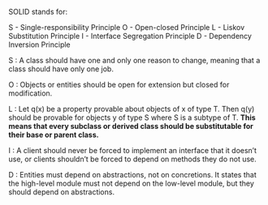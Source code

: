 SOLID stands for:

S - Single-responsibility Principle
O - Open-closed Principle
L - Liskov Substitution Principle
I - Interface Segregation Principle
D - Dependency Inversion Principle

S : A class should have one and only one reason to change, meaning that a class should have only one job.

O : Objects or entities should be open for extension but closed for modification.

L : Let q(x) be a property provable about objects of x of type T. Then q(y) should be provable for objects y of type S where S is a subtype of T.  <b>This means that every subclass or derived class should be substitutable for their base or parent class.</b>

I : A client should never be forced to implement an interface that it doesn’t use, or clients shouldn’t be forced to depend on methods they do not use.

D : Entities must depend on abstractions, not on concretions. It states that the high-level module must not depend on the low-level module, but they should depend on abstractions.
